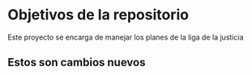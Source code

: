 # Objetivos de la repositorio

Este proyecto se encarga de manejar los planes de la liga de la justicia

## Estos son cambios nuevos